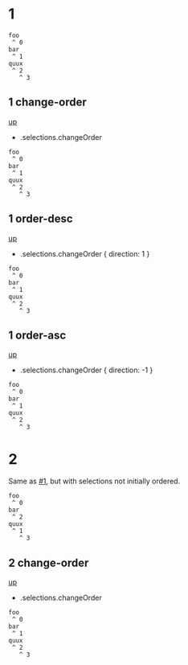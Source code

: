 # 1

```
foo
 ^ 0
bar
 ^ 1
quux
 ^ 2
   ^ 3
```

## 1 change-order
[up](#1)

- .selections.changeOrder

```
foo
 ^ 0
bar
 ^ 1
quux
 ^ 2
   ^ 3
```

## 1 order-desc
[up](#1)

- .selections.changeOrder { direction: 1 }

```
foo
 ^ 0
bar
 ^ 1
quux
 ^ 2
   ^ 3
```

## 1 order-asc
[up](#1)

- .selections.changeOrder { direction: -1 }

```
foo
 ^ 0
bar
 ^ 1
quux
 ^ 2
   ^ 3
```

# 2

Same as [#1](#1), but with selections not initially ordered.

```
foo
 ^ 0
bar
 ^ 2
quux
 ^ 1
   ^ 3
```

## 2 change-order
[up](#2)

- .selections.changeOrder

```
foo
 ^ 0
bar
 ^ 1
quux
 ^ 2
   ^ 3
```
